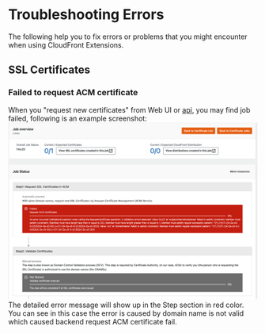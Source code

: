 # Troubleshooting Errors

The following help you to fix errors or problems that you might encounter when using CloudFront Extensions.

## SSL Certificates

### Failed to request ACM certificate
When you "request new certificates" from Web UI or [api](api-reference-guide/ssl-certificates/import-create-ssl.md), you may find job failed, following is an example screenshot:
![acm_create_fail](../images/acm_create_fail.png)
The detailed error message will show up in the Step section in red color. You can see in this case the error is caused by domain name is not valid which caused backend request ACM certificate fail.
